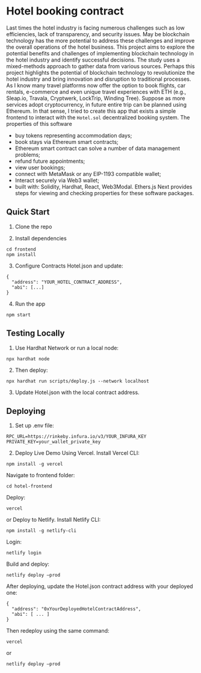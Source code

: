 # Hotel booking contract
Last times the hotel industry is facing numerous challenges such as low efficiencies, lack of transparency, and security issues. May be blockchain technology has the more potential to address these challenges and improve the overall operations of the hotel business. This project aims to explore the potential benefits and challenges of implementing blockchain technology in the hotel industry and identify successful decisions. The study uses a mixed-methods approach to gather data from various sources.  Perhaps this project highlights the potential of blockchain technology to revolutionize the hotel industry and bring innovation and disruption to traditional processes. As I know many travel platforms now offer the option to book flights, car rentals, e-commerce and even unique travel experiences with ETH (e.g., Sleap.io, Travala, Cryptwerk, LockTrip, Winding Tree). Suppose as more services adopt cryptocurrency, in future entire trip can be planned using Ethereum.
In that sense, I tried to create this app that exists a simple frontend to interact with the `Hotel.sol` decentralized booking system. The properties of this software
- buy tokens representing accommodation days;
- book stays via Ethereum smart contracts;
- Ethereum smart contract can solve a number of data management problems;
- refund future appointments;
- view user bookings;
- connect with MetaMask or any EIP-1193 compatible wallet;
- Interact securely via Web3 wallet;
- built with: Solidity, Hardhat, React, Web3Modal. Ethers.js
Next provides steps for viewing and checking properties for these software packages.

## Quick Start

1. Clone the repo

2. Install dependencies
```
cd frontend
npm install
```

3. Configure Contracts Hotel.json and update:
```
{
  "address": "YOUR_HOTEL_CONTRACT_ADDRESS",
  "abi": [...]
} 
```

4. Run the app
```
npm start
```

## Testing Locally 

1. Use Hardhat Network or run a local node:
```
npx hardhat node 
```

2. Then deploy:
```
npx hardhat run scripts/deploy.js --network localhost 
```

3. Update Hotel.json with the local contract address.

## Deploying

1. Set up .env file:
```
RPC_URL=https://rinkeby.infura.io/v3/YOUR_INFURA_KEY 
PRIVATE_KEY=your_wallet_private_key 
```

2. Deploy Live Demo Using Vercel. Install Vercel CLI:
```
npm install -g vercel
```

Navigate to frontend folder:
```
cd hotel-frontend 
```

Deploy:
```
vercel
```

or Deploy to Netlify. Install Netlify CLI:
```
npm install -g netlify-cli
```

Login:
```
netlify login
```

Build and deploy:
```
netlify deploy –prod
```

After deploying, update the Hotel.json contract address with your deployed one:
```
{
  "address": "0xYourDeployedHotelContractAddress",
  "abi": [ ... ]
} 
```

Then redeploy using the same command:
```
vercel
```

or
```
netlify deploy –prod
```


